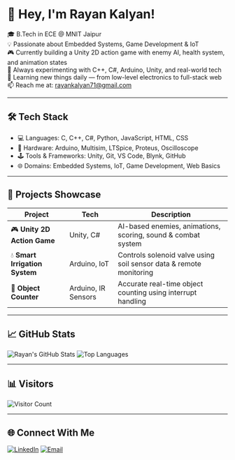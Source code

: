 # 👋 Hey, I'm Rayan Kalyan!

🎓 B.Tech in ECE @ MNIT Jaipur  
💡 Passionate about Embedded Systems, Game Development & IoT  
🎮 Currently building a Unity 2D action game with enemy AI, health system, and animation states  
🔧 Always experimenting with C++, C#, Arduino, Unity, and real-world tech  
🌱 Learning new things daily — from low-level electronics to full-stack web  
📫 Reach me at: rayankalyan71@gmail.com

---

## 🛠️ Tech Stack

- 💻 Languages: C, C++, C#, Python, JavaScript, HTML, CSS  
- 🔌 Hardware: Arduino, Multisim, LTSpice, Proteus, Oscilloscope  
- 🕹️ Tools & Frameworks: Unity, Git, VS Code, Blynk, GitHub  
- 🌐 Domains: Embedded Systems, IoT, Game Development, Web Basics

---

## 🚀 Projects Showcase

| Project | Tech | Description |
|--------|------|-------------|
| 🎮 **Unity 2D Action Game** | Unity, C# | AI-based enemies, animations, scoring, sound & combat system |
| 💧 **Smart Irrigation System** | Arduino, IoT | Controls solenoid valve using soil sensor data & remote monitoring |
| 🔢 **Object Counter** | Arduino, IR Sensors | Accurate real-time object counting using interrupt handling |

---

## 📈 GitHub Stats

![Rayan's GitHub Stats](https://github-readme-stats.vercel.app/api?username=rayankalyan&show_icons=true&theme=tokyonight)
![Top Languages](https://github-readme-stats.vercel.app/api/top-langs/?username=rayankalyan&layout=compact&theme=tokyonight)

---

## 📊 Visitors

![Visitor Count](https://visitor-badge.laobi.icu/badge?page_id=rayankalyan.rayankalyan)

---

## 🌐 Connect With Me

[![LinkedIn](https://img.shields.io/badge/LinkedIn-blue?logo=linkedin&style=flat-square)](https://www.linkedin.com/in/rayan-kalyan-579a502a0/)
[![Email](https://img.shields.io/badge/Gmail-red?logo=gmail&style=flat-square)](mailto:rayankalyan71@gmail.com)
